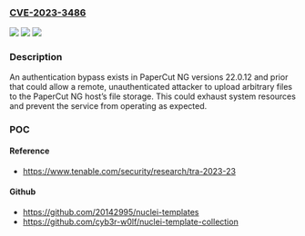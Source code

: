### [CVE-2023-3486](https://cve.mitre.org/cgi-bin/cvename.cgi?name=CVE-2023-3486)
![](https://img.shields.io/static/v1?label=Product&message=PaperCut%20NG&color=blue)
![](https://img.shields.io/static/v1?label=Version&message=0%3C%2022.1.3%20&color=brighgreen)
![](https://img.shields.io/static/v1?label=Vulnerability&message=CWE-434%20Unrestricted%20Upload%20of%20File%20with%20Dangerous%20Type&color=brighgreen)

### Description

An authentication bypass exists in PaperCut NG versions 22.0.12 and prior that could allow a remote, unauthenticated attacker to upload arbitrary files to the PaperCut NG host’s file storage. This could exhaust system resources and prevent the service from operating as expected.

### POC

#### Reference
- https://www.tenable.com/security/research/tra-2023-23

#### Github
- https://github.com/20142995/nuclei-templates
- https://github.com/cyb3r-w0lf/nuclei-template-collection

